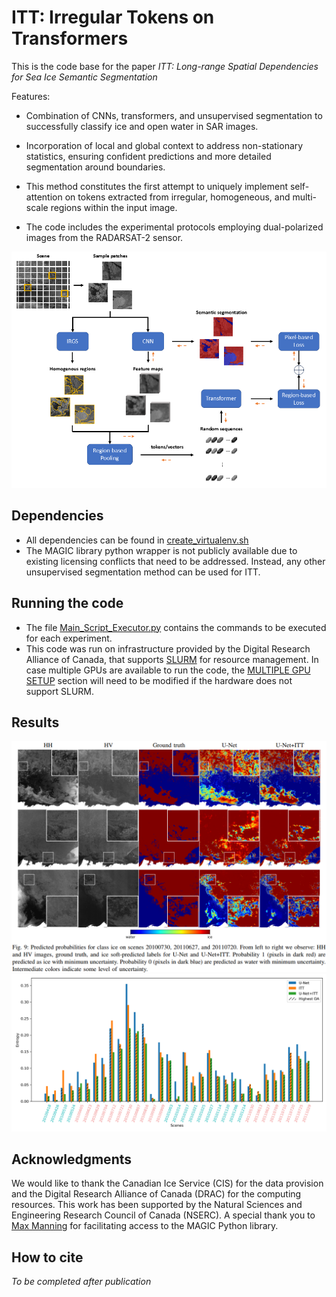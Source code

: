 # ITT: Irregular Tokens on Transformers

This is the code base for the paper *ITT: Long-range Spatial Dependencies for Sea Ice Semantic Segmentation*

Features:

- Combination of CNNs, transformers, and unsupervised segmentation to successfully classify ice and open water in SAR images. 

- Incorporation of local and global context to address non-stationary statistics, ensuring confident predictions and more detailed segmentation around boundaries.

- This method constitutes the first attempt to uniquely implement self-attention on tokens extracted from irregular, homogeneous, and multi-scale regions within the input image.

- The code includes the experimental protocols employing dual-polarized images from the RADARSAT-2 sensor.

![](ITT_architecture.png)

## Dependencies
- All dependencies can be found in [create_virtualenv.sh](job_submission_computecanada/submit_scripts/create_virtualenv.sh)
- The MAGIC library python wrapper is not publicly available due to existing licensing conflicts that need to be addressed. Instead, any other unsupervised segmentation method can be used for ITT.

## Running the code

- The file [Main_Script_Executor.py](Codes/Main_Script_Executor.py) contains the commands to be executed for each experiment.
- This code was run on infrastructure provided by the Digital Research Alliance of Canada, that supports [SLURM](https://slurm.schedmd.com/documentation.html) for resource management. In case multiple GPUs are available to run the code, the [MULTIPLE GPU SETUP](https://github.com/jnoat92/ITT_sea_ice/blob/13ab3db8feef7a5ec478f37d1d94d440d5e4a54f/Codes/train_IRGS_trans_EndToEnd.py#L377) section will need to be modified if the hardware does not support SLURM.


## Results
![](soft_labels.png)
![](Entropy.png)
## Acknowledgments
We would like to thank the Canadian Ice Service (CIS) for the data provision and the Digital Research Alliance of Canada (DRAC) for the computing resources. This work has been supported by the Natural Sciences and Engineering Research Council of Canada (NSERC). A special thank you to [Max Manning](https://github.com/Max-Manning) for facilitating access to the MAGIC Python library.

## How to cite

*To be completed after publication*
